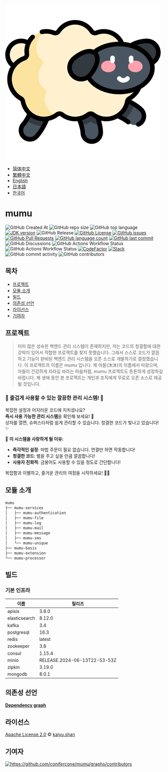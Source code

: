![mumu](../logo.svg)

- [简体中文](README.zh_CN.md)
- [繁體中文](README.zh_TW.md)
- [English](../README.md)
- [日本語](README.ja.md)
- [한국어](README.ko.md)

# mumu

![GitHub Created At](https://img.shields.io/github/created-at/conifercone/mumu)
![GitHub repo size](https://img.shields.io/github/repo-size/conifercone/mumu)
![GitHub top language](https://img.shields.io/github/languages/top/conifercone/mumu)
[![JDK version](https://img.shields.io/badge/JDK-23+-green.svg)](https://jdk.java.net/23)
![GitHub Release](https://img.shields.io/github/v/release/conifercone/mumu)
[![GitHub License](https://img.shields.io/github/license/conifercone/mumu)](https://github.com/conifercone/mumu)
[![GitHub issues](https://img.shields.io/github/issues/conifercone/mumu)](https://github.com/conifercone/mumu/issues)
[![GitHub Pull Requests](https://img.shields.io/github/issues-pr/conifercone/mumu)](https://github.com/conifercone/mumu/pulls)
[![GitHub language count](https://img.shields.io/github/languages/count/conifercone/mumu)](https://github.com/conifercone/mumu)
[![GitHub last commit](https://img.shields.io/github/last-commit/conifercone/mumu/develop)](https://github.com/conifercone/mumu)
![GitHub Discussions](https://img.shields.io/github/discussions/conifercone/mumu)
![GitHub Actions Workflow Status](https://img.shields.io/github/actions/workflow/status/conifercone/mumu/pmd.yml?label=PMD)
![GitHub Actions Workflow Status](https://img.shields.io/github/actions/workflow/status/conifercone/mumu/checkstyle.yml?label=Checkstyle)
[![CodeFactor](https://www.codefactor.io/repository/github/conifercone/mumu/badge/develop)](https://www.codefactor.io/repository/github/conifercone/mumu/overview/develop)
[![Slack](https://img.shields.io/badge/Slack-Join%20Our%20Community-green)](https://join.slack.com/t/mumu-community/shared_invite/zt-2ov97fcpj-bFJZmpXSp5YZWSU9zD7S5g)
![GitHub commit activity](https://img.shields.io/github/commit-activity/m/conifercone/mumu)
![GitHub contributors](https://img.shields.io/github/contributors/conifercone/mumu)

## 목차

- [프로젝트](#프로젝트)
- [모듈 소개](#모듈-소개)
- [빌드](#빌드)
- [의존성 선언](#의존성-선언)
- [라이선스](#라이선스)
- [기여자](#기여자)

## 프로젝트

> 이미 많은 성숙한 백엔드 관리 시스템이 존재하지만, 저는 코드의 청결함에 대한 강박이 있어서
> 적합한 프로젝트를 찾지 못했습니다. 그래서 스스로 코드가 깔끔하고 기능이 완비된 백엔드 관리 시스템을
> 오픈 소스로 개발하기로 결정했습니다. 이 프로젝트의 이름은 mumu 입니다. 제 아들(沐沐)의 이름에서 따왔으며,
> 아들이 건강하게 자라길 바라는 마음처럼, mumu 프로젝트도 튼튼하게 성장하길 바랍니다.
> 제 생애 동안 본 프로젝트는 개인과 조직에게 무료로 오픈 소스로 제공될 것입니다.

### 🎉 즐겁게 사용할 수 있는 깔끔한 관리 시스템! 🎉

복잡한 설정과 어지러운 코드에 지치셨나요?  
**즉시 사용 가능한 관리 시스템**을 확인해 보세요! 🎁  
상자를 열면, 슈퍼스타처럼 쉽게 관리할 수 있습니다. 청결한 코드가 빛나고 있습니다! ✨

🌟 **이 시스템을 사랑하게 될 이유:**

- **즉각적인 설정**: 마법 주문이 필요 없습니다. 연결만 하면 작동합니다!
- **청결한 코드**: 별을 주고 싶을 만큼 깔끔합니다!
- **사용자 친화적**: 금붕어도 사용할 수 있을 정도로 간단합니다!

복잡함과 이별하고, 즐거운 관리의 여정을 시작하세요! 🚀🎈

## 모듈 소개

```text
mumu
├── mumu-services
│   ├── mumu-authentication
│   ├── mumu-file
│   ├── mumu-log
│   ├── mumu-mail
│   ├── mumu-message
│   ├── mumu-sms
│   └── mumu-unique
├── mumu-basis
├── mumu-extension
└── mumu-processor
```

## 빌드

### 기본 인프라

| 이름            | 릴리즈                          |
|---------------|------------------------------|
| apisix        | 3.8.0                        |
| elasticsearch | 8.12.0                       |
| kafka         | 3.4                          |
| postgresql    | 16.3                         |
| redis         | latest                       |
| zookeeper     | 3.8                          |
| consul        | 1.15.4                       |
| minio         | RELEASE.2024-06-13T22-53-53Z |
| zipkin        | 3.19.0                       |
| mongodb       | 8.0.1                        |

## 의존성 선언

[**Dependency graph**](https://github.com/conifercone/mumu/network/dependencies)

## 라이선스

[Apache License 2.0](../LICENSE) © <a href="mailto:kaiyu.shan@mumu.baby">kaiyu.shan</a>

## 기여자

<a href="https://github.com/conifercone/mumu/graphs/contributors">
  <img src="https://contrib.rocks/image?repo=conifercone/mumu"  alt="https://github.com/conifercone/mumu/graphs/contributors"/>
</a> 
